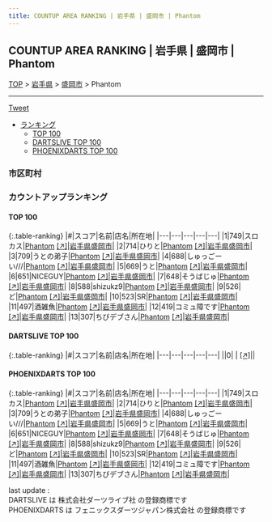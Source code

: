 ```yaml
---
title: COUNTUP AREA RANKING | 岩手県 | 盛岡市 | Phantom
---
```

## COUNTUP AREA RANKING | 岩手県 | 盛岡市 | Phantom

[TOP](/darts/rank/) > [岩手県](/darts/rank/岩手県/) > [盛岡市](/darts/rank/岩手県/盛岡市/) > Phantom

___

<a href="https://twitter.com/share?ref_src=twsrc%5Etfw" data-text="COUNTUP AREA RANKING | 岩手県盛岡市Phantom" class="twitter-share-button" data-hashtags="DARTSLIVE,PHOENIXDARTS,darts,ダーツ" data-show-count="false">Tweet</a>

* [ランキング](#カウントアップランキング)
    * [TOP 100](#top-100)
    * [DARTSLIVE TOP 100](#dartslive-top-100)
    * [PHOENIXDARTS TOP 100](#phoenixdarts-top-100)

### 市区町村

<ul>

</ul>

### カウントアップランキング

#### TOP 100



{:.table-ranking}
|#|スコア|名前|店名|所在地|
|---|---|---|---|---|
|1|749|<span class="rank-name-pd">スロカス</span>|<a href="/darts/rank/shops/86123.html">Phantom</a> <a href="https://vs.phoenixdarts.com/jp/shop/shopDetailInfo/s_86123?s_seq=86123">[↗]</a>|<a href="/darts/rank/岩手県/盛岡市">岩手県盛岡市</a>|
|2|714|<span class="rank-name-pd">ひりと</span>|<a href="/darts/rank/shops/86123.html">Phantom</a> <a href="https://vs.phoenixdarts.com/jp/shop/shopDetailInfo/s_86123?s_seq=86123">[↗]</a>|<a href="/darts/rank/岩手県/盛岡市">岩手県盛岡市</a>|
|3|709|<span class="rank-name-pd">うとの弟子</span>|<a href="/darts/rank/shops/86123.html">Phantom</a> <a href="https://vs.phoenixdarts.com/jp/shop/shopDetailInfo/s_86123?s_seq=86123">[↗]</a>|<a href="/darts/rank/岩手県/盛岡市">岩手県盛岡市</a>|
|4|688|<span class="rank-name-pd">しゅっごーい///</span>|<a href="/darts/rank/shops/86123.html">Phantom</a> <a href="https://vs.phoenixdarts.com/jp/shop/shopDetailInfo/s_86123?s_seq=86123">[↗]</a>|<a href="/darts/rank/岩手県/盛岡市">岩手県盛岡市</a>|
|5|669|<span class="rank-name-pd">うと</span>|<a href="/darts/rank/shops/86123.html">Phantom</a> <a href="https://vs.phoenixdarts.com/jp/shop/shopDetailInfo/s_86123?s_seq=86123">[↗]</a>|<a href="/darts/rank/岩手県/盛岡市">岩手県盛岡市</a>|
|6|651|<span class="rank-name-pd">NICEGUY</span>|<a href="/darts/rank/shops/86123.html">Phantom</a> <a href="https://vs.phoenixdarts.com/jp/shop/shopDetailInfo/s_86123?s_seq=86123">[↗]</a>|<a href="/darts/rank/岩手県/盛岡市">岩手県盛岡市</a>|
|7|648|<span class="rank-name-pd">そうばじゅ</span>|<a href="/darts/rank/shops/86123.html">Phantom</a> <a href="https://vs.phoenixdarts.com/jp/shop/shopDetailInfo/s_86123?s_seq=86123">[↗]</a>|<a href="/darts/rank/岩手県/盛岡市">岩手県盛岡市</a>|
|8|588|<span class="rank-name-pd">shizukz9</span>|<a href="/darts/rank/shops/86123.html">Phantom</a> <a href="https://vs.phoenixdarts.com/jp/shop/shopDetailInfo/s_86123?s_seq=86123">[↗]</a>|<a href="/darts/rank/岩手県/盛岡市">岩手県盛岡市</a>|
|9|526|<span class="rank-name-pd">ど</span>|<a href="/darts/rank/shops/86123.html">Phantom</a> <a href="https://vs.phoenixdarts.com/jp/shop/shopDetailInfo/s_86123?s_seq=86123">[↗]</a>|<a href="/darts/rank/岩手県/盛岡市">岩手県盛岡市</a>|
|10|523|<span class="rank-name-pd">SR</span>|<a href="/darts/rank/shops/86123.html">Phantom</a> <a href="https://vs.phoenixdarts.com/jp/shop/shopDetailInfo/s_86123?s_seq=86123">[↗]</a>|<a href="/darts/rank/岩手県/盛岡市">岩手県盛岡市</a>|
|11|497|<span class="rank-name-pd">酒雑魚</span>|<a href="/darts/rank/shops/86123.html">Phantom</a> <a href="https://vs.phoenixdarts.com/jp/shop/shopDetailInfo/s_86123?s_seq=86123">[↗]</a>|<a href="/darts/rank/岩手県/盛岡市">岩手県盛岡市</a>|
|12|419|<span class="rank-name-pd">コミュ障です</span>|<a href="/darts/rank/shops/86123.html">Phantom</a> <a href="https://vs.phoenixdarts.com/jp/shop/shopDetailInfo/s_86123?s_seq=86123">[↗]</a>|<a href="/darts/rank/岩手県/盛岡市">岩手県盛岡市</a>|
|13|307|<span class="rank-name-pd">ちびデブさん</span>|<a href="/darts/rank/shops/86123.html">Phantom</a> <a href="https://vs.phoenixdarts.com/jp/shop/shopDetailInfo/s_86123?s_seq=86123">[↗]</a>|<a href="/darts/rank/岩手県/盛岡市">岩手県盛岡市</a>|


#### DARTSLIVE TOP 100



{:.table-ranking}
|#|スコア|名前|店名|所在地|
|---|---|---|---|---|
||0|<span class="rank-name-dl"> </span>|<a href="/darts/rank/shops/.html"></a> <a href="">[↗]</a>|<a href="/darts/rank//"></a>|


#### PHOENIXDARTS TOP 100



{:.table-ranking}
|#|スコア|名前|店名|所在地|
|---|---|---|---|---|
|1|749|<span class="rank-name-pd">スロカス</span>|<a href="/darts/rank/shops/86123.html">Phantom</a> <a href="https://vs.phoenixdarts.com/jp/shop/shopDetailInfo/s_86123?s_seq=86123">[↗]</a>|<a href="/darts/rank/岩手県/盛岡市">岩手県盛岡市</a>|
|2|714|<span class="rank-name-pd">ひりと</span>|<a href="/darts/rank/shops/86123.html">Phantom</a> <a href="https://vs.phoenixdarts.com/jp/shop/shopDetailInfo/s_86123?s_seq=86123">[↗]</a>|<a href="/darts/rank/岩手県/盛岡市">岩手県盛岡市</a>|
|3|709|<span class="rank-name-pd">うとの弟子</span>|<a href="/darts/rank/shops/86123.html">Phantom</a> <a href="https://vs.phoenixdarts.com/jp/shop/shopDetailInfo/s_86123?s_seq=86123">[↗]</a>|<a href="/darts/rank/岩手県/盛岡市">岩手県盛岡市</a>|
|4|688|<span class="rank-name-pd">しゅっごーい///</span>|<a href="/darts/rank/shops/86123.html">Phantom</a> <a href="https://vs.phoenixdarts.com/jp/shop/shopDetailInfo/s_86123?s_seq=86123">[↗]</a>|<a href="/darts/rank/岩手県/盛岡市">岩手県盛岡市</a>|
|5|669|<span class="rank-name-pd">うと</span>|<a href="/darts/rank/shops/86123.html">Phantom</a> <a href="https://vs.phoenixdarts.com/jp/shop/shopDetailInfo/s_86123?s_seq=86123">[↗]</a>|<a href="/darts/rank/岩手県/盛岡市">岩手県盛岡市</a>|
|6|651|<span class="rank-name-pd">NICEGUY</span>|<a href="/darts/rank/shops/86123.html">Phantom</a> <a href="https://vs.phoenixdarts.com/jp/shop/shopDetailInfo/s_86123?s_seq=86123">[↗]</a>|<a href="/darts/rank/岩手県/盛岡市">岩手県盛岡市</a>|
|7|648|<span class="rank-name-pd">そうばじゅ</span>|<a href="/darts/rank/shops/86123.html">Phantom</a> <a href="https://vs.phoenixdarts.com/jp/shop/shopDetailInfo/s_86123?s_seq=86123">[↗]</a>|<a href="/darts/rank/岩手県/盛岡市">岩手県盛岡市</a>|
|8|588|<span class="rank-name-pd">shizukz9</span>|<a href="/darts/rank/shops/86123.html">Phantom</a> <a href="https://vs.phoenixdarts.com/jp/shop/shopDetailInfo/s_86123?s_seq=86123">[↗]</a>|<a href="/darts/rank/岩手県/盛岡市">岩手県盛岡市</a>|
|9|526|<span class="rank-name-pd">ど</span>|<a href="/darts/rank/shops/86123.html">Phantom</a> <a href="https://vs.phoenixdarts.com/jp/shop/shopDetailInfo/s_86123?s_seq=86123">[↗]</a>|<a href="/darts/rank/岩手県/盛岡市">岩手県盛岡市</a>|
|10|523|<span class="rank-name-pd">SR</span>|<a href="/darts/rank/shops/86123.html">Phantom</a> <a href="https://vs.phoenixdarts.com/jp/shop/shopDetailInfo/s_86123?s_seq=86123">[↗]</a>|<a href="/darts/rank/岩手県/盛岡市">岩手県盛岡市</a>|
|11|497|<span class="rank-name-pd">酒雑魚</span>|<a href="/darts/rank/shops/86123.html">Phantom</a> <a href="https://vs.phoenixdarts.com/jp/shop/shopDetailInfo/s_86123?s_seq=86123">[↗]</a>|<a href="/darts/rank/岩手県/盛岡市">岩手県盛岡市</a>|
|12|419|<span class="rank-name-pd">コミュ障です</span>|<a href="/darts/rank/shops/86123.html">Phantom</a> <a href="https://vs.phoenixdarts.com/jp/shop/shopDetailInfo/s_86123?s_seq=86123">[↗]</a>|<a href="/darts/rank/岩手県/盛岡市">岩手県盛岡市</a>|
|13|307|<span class="rank-name-pd">ちびデブさん</span>|<a href="/darts/rank/shops/86123.html">Phantom</a> <a href="https://vs.phoenixdarts.com/jp/shop/shopDetailInfo/s_86123?s_seq=86123">[↗]</a>|<a href="/darts/rank/岩手県/盛岡市">岩手県盛岡市</a>|


<div class="footer border-top border-gray-light mt-5 pt-3 text-right text-gray">
    last update : <span style="font-weight: italic" id="foot_last_modified"></span><br />
    DARTSLIVE は 株式会社ダーツライブ社 の登録商標です<br />
    PHOENIXDARTS は フェニックスダーツジャパン株式会社 の登録商標です<br />
</div>

<script src="https://cdnjs.cloudflare.com/ajax/libs/jquery.tablesorter/2.31.3/js/jquery.tablesorter.min.js" integrity="sha512-qzgd5cYSZcosqpzpn7zF2ZId8f/8CHmFKZ8j7mU4OUXTNRd5g+ZHBPsgKEwoqxCtdQvExE5LprwwPAgoicguNg==" crossorigin="anonymous" referrerpolicy="no-referrer"></script>
<link rel="stylesheet" href="https://cdnjs.cloudflare.com/ajax/libs/jquery.tablesorter/2.31.3/css/theme.default.min.css" integrity="sha512-wghhOJkjQX0Lh3NSWvNKeZ0ZpNn+SPVXX1Qyc9OCaogADktxrBiBdKGDoqVUOyhStvMBmJQ8ZdMHiR3wuEq8+w==" crossorigin="anonymous" referrerpolicy="no-referrer" />
<script>
$(function() {
    $(".table-ranking").tablesorter({sortList:[[0, 0]]});
    $("#foot_last_modified").text(formatDate(new Date(document.lastModified), 'yyyy-MM-dd HH:mm:ss'));
});
</script>

<script async src="https://platform.twitter.com/widgets.js" charset="utf-8"></script>